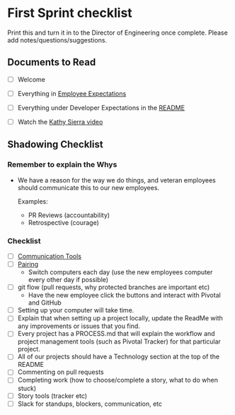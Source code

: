 # First Sprint checklist

Print this and turn it in to the Director of Engineering once complete. Please add notes/questions/suggestions.

## Documents to Read

- [ ] Welcome
- [ ] Everything in [Employee Expectations](../employee_expectations)
- [ ] Everything under Developer Expectations in the [README](README.md)
- [ ] Watch the [Kathy Sierra video](https://github.com/RadialDevGroup/Policy/wiki/Learning)


## Shadowing Checklist

### Remember to explain the Whys
  - We have a reason for the way we do things, and veteran employees should communicate this to our new employees.

    Examples:
    - PR Reviews (accountability)
    - Retrospective (courage)

### Checklist

- [ ] [Communication Tools](https://docs.google.com/document/d/1jjlUXsVssPEoVgEOp6yfIxurOLf0AtNGGMbM2pxNfjA/edit)
- [ ] [Pairing](https://github.com/RadialDevGroup/Policy/wiki/Pairing)
  - Switch computers each day (use the new employees computer every other day if possible)
- [ ] git flow (pull requests, why protected branches are important etc)
  - Have the new employee click the buttons and interact with Pivotal and GitHub
- [ ] Setting up your computer will take time.
- [ ] Explain that when setting up a project locally, update the ReadMe with any improvements or issues that you find.
- [ ] Every project has a PROCESS.md that will explain the workflow and project management tools (such as Pivotal Tracker) for that particular project.
- [ ] All of our projects should have a Technology section at the top of the README
- [ ] Commenting on pull requests
- [ ] Completing work (how to choose/complete a story, what to do when stuck)
- [ ] Story tools (tracker etc)
- [ ] Slack for standups, blockers, communication, etc
